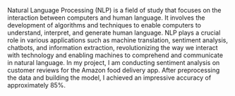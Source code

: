 Natural Language Processing (NLP) is a field of study that focuses on the interaction between computers and human language. It involves the development of algorithms and techniques to enable computers to understand, interpret, and generate human language. NLP plays a crucial role in various applications such as machine translation, sentiment analysis, chatbots, and information extraction, revolutionizing the way we interact with technology and enabling machines to comprehend and communicate in natural language.  In my project, I am conducting sentiment analysis on customer reviews for the Amazon food delivery app. After preprocessing the data and building the model, I achieved an impressive accuracy of approximately 85%.
